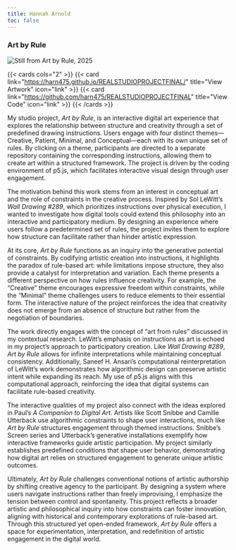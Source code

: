 ```yaml
---
title: Hannah Arnold
toc: false
---
```


### Art by Rule

![](/images/hannah_arnold.png "Still from Art by Rule, 2025")

{{< cards cols="2" >}}
  {{< card link="https://harn475.github.io/REALSTUDIOPROJECTFINAL/" title="View Artwork" icon="link" >}}
  {{< card link="https://github.com/harn475/REALSTUDIOPROJECTFINAL" title="View Code" icon="link" >}}
{{< /cards >}}

My studio project, *Art by Rule*, is an interactive digital art experience that explores the relationship between structure and creativity through a set of predefined drawing instructions. Users engage with four distinct themes—Creative, Patient, Minimal, and Conceptual—each with its own unique set of rules. By clicking on a theme, participants are directed to a separate repository containing the corresponding instructions, allowing them to create art within a structured framework. The project is driven by the coding environment of p5.js, which facilitates interactive visual design through user engagement.

The motivation behind this work stems from an interest in conceptual art and the role of constraints in the creative process. Inspired by Sol LeWitt’s *Wall Drawing #289*, which prioritizes instructions over physical execution, I wanted to investigate how digital tools could extend this philosophy into an interactive and participatory medium. By designing an experience where users follow a predetermined set of rules, the project invites them to explore how structure can facilitate rather than hinder artistic expression.

At its core, *Art by Rule* functions as an inquiry into the generative potential of constraints. By codifying artistic creation into instructions, it highlights the paradox of rule-based art: while limitations impose structure, they also provide a catalyst for interpretation and variation. Each theme presents a different perspective on how rules influence creativity. For example, the “Creative” theme encourages expressive freedom within constraints, while the “Minimal” theme challenges users to reduce elements to their essential form. The interactive nature of the project reinforces the idea that creativity does not emerge from an absence of structure but rather from the negotiation of boundaries.

The work directly engages with the concept of “art from rules” discussed in my contextual research. LeWitt’s emphasis on instructions as art is echoed in my project’s approach to participatory creation. Like *Wall Drawing #289*, *Art by Rule* allows for infinite interpretations while maintaining conceptual consistency. Additionally, Saneef H. Ansari’s computational reinterpretation of LeWitt’s work demonstrates how algorithmic design can preserve artistic intent while expanding its reach. My use of p5.js aligns with this computational approach, reinforcing the idea that digital systems can facilitate rule-based creativity.

The interactive qualities of my project also connect with the ideas explored in Paul’s *A Companion to Digital Art*. Artists like Scott Snibbe and Camille Utterback use algorithmic constraints to shape user interactions, much like *Art by Rule* structures engagement through themed instructions. Snibbe’s Screen series and Utterback’s generative installations exemplify how interactive frameworks guide artistic participation. My project similarly establishes predefined conditions that shape user behavior, demonstrating how digital art relies on structured engagement to generate unique artistic outcomes.

Ultimately, *Art by Rule* challenges conventional notions of artistic authorship by shifting creative agency to the participant. By designing a system where users navigate instructions rather than freely improvising, I emphasize the tension between control and spontaneity. This project reflects a broader artistic and philosophical inquiry into how constraints can foster innovation, aligning with historical and contemporary explorations of rule-based art. Through this structured yet open-ended framework, *Art by Rule* offers a space for experimentation, interpretation, and redefinition of artistic engagement in the digital world.
